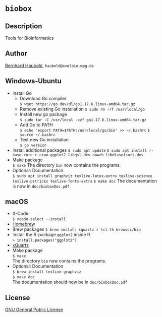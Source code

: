 # `biobox`
## Description
Tools for Bioinformatics
## Author
[Bernhard Haubold](http://guanine.evolbio.mpg.de/), `haubold@evolbio.mpg.de`
## Windows-Ubuntu
- Install Go  
  - Download Go compiler  
  `$ wget https://go.dev/dl/go1.17.6.linux-amd64.tar.gz`
  - Remove existing Go installation
  `$ sudo rm -rf /usr/local/go`
  - Install new go package  
  `$ sudo tar -C /usr/local -xzf go1.17.6.linux-amd64.tar.gz`
  - Add Go to PATH  
  `$ echo 'export PATH=$PATH:/usr/local/go/bin' >> ~/.bashrc`
  `$ source ~/.bashrc`
  - Test new Go installation  
  `$ go version`
- Install additional packages
  `$ sudo apt update`
  `$ sudo apt install r-base-core r-cran-ggplot2 libgsl-dev noweb libdivsufsort-dev`
- Make package  
  `$ make`
  The directory `bin` now contains the programs.
- Optional: Documentation  
  `$ sudo apt install graphviz texlive-latex-extra texlive-science texlive-pstricks texlive-fonts-extra`
  `$ make doc`
  The documentation is now in `doc/bioboxDoc.pdf`.
## macOS
- X-Code  
  `$ xcode-select --install`
- [Homebrew](https://brew.sh)
- Brew packages
  `$ brew install xquartz r tcl-tk brewsci/bio`
- Install the R-package `ggplot2` inside R  
  `> install.packages("ggplot2")` 
- [xQuartz](https://www.xquartz.org)
- Make package  
  `$ make`  
  The directory `bin` now contains the programs.
- Optional: Documentation  
  `$ brew install texlive graphviz`  
  `$ make doc`  
  The documentation should now be in `doc/bioboxDoc.pdf`
## License
[GNU General Public License](https://www.gnu.org/licenses/gpl.html)
